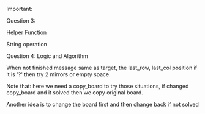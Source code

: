 Important:

Question 3:

Helper Function

String operation

Question 4: Logic and Algorithm

When not finished message same as target,
the last_row, last_col position if it is '?' then try 2 mirrors or empty space.

Note that: here we need a copy_board to try those situations, if changed copy_board and it solved then we copy original board.

Another idea is to change the board first and then change back if not solved